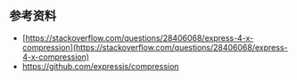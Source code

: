 ## 参考资料

- [https://stackoverflow.com/questions/28406068/express-4-x-compression](https://stackoverflow.com/questions/28406068/express-4-x-compression)
- https://github.com/expressjs/compression
